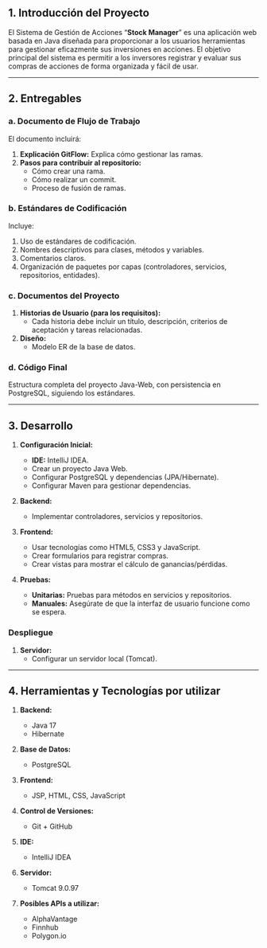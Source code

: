 ## 1. Introducción del Proyecto

El Sistema de Gestión de Acciones “**Stock Manager**” es una aplicación web basada en Java diseñada para proporcionar a los usuarios herramientas para gestionar eficazmente sus inversiones en acciones. El objetivo principal del sistema es permitir a los inversores registrar y evaluar sus compras de acciones de forma organizada y fácil de usar.

---

## 2. Entregables

### a. Documento de Flujo de Trabajo
El documento incluirá:
1. **Explicación GitFlow:** Explica cómo gestionar las ramas.
2. **Pasos para contribuir al repositorio:**
   - Cómo crear una rama.
   - Cómo realizar un commit.
   - Proceso de fusión de ramas.

### b. Estándares de Codificación
Incluye:
1. Uso de estándares de codificación.
2. Nombres descriptivos para clases, métodos y variables.
3. Comentarios claros.
4. Organización de paquetes por capas (controladores, servicios, repositorios, entidades).

### c. Documentos del Proyecto
1. **Historias de Usuario (para los requisitos):**
   - Cada historia debe incluir un título, descripción, criterios de aceptación y tareas relacionadas.
2. **Diseño:**
   - Modelo ER de la base de datos.

### d. Código Final
Estructura completa del proyecto Java-Web, con persistencia en PostgreSQL, siguiendo los estándares.

---

## 3. Desarrollo

1. **Configuración Inicial:**
   - **IDE:** IntelliJ IDEA.
   - Crear un proyecto Java Web.
   - Configurar PostgreSQL y dependencias (JPA/Hibernate).
   - Configurar Maven para gestionar dependencias.
   
2. **Backend:**
   - Implementar controladores, servicios y repositorios.

3. **Frontend:**
   - Usar tecnologías como HTML5, CSS3 y JavaScript.
   - Crear formularios para registrar compras.
   - Crear vistas para mostrar el cálculo de ganancias/pérdidas.

4. **Pruebas:**
   - **Unitarias:** Pruebas para métodos en servicios y repositorios.
   - **Manuales:** Asegúrate de que la interfaz de usuario funcione como se espera.

### Despliegue
1. **Servidor:**
   - Configurar un servidor local (Tomcat).

---

## 4. Herramientas y Tecnologías por utilizar

1. **Backend:**
   - Java 17
   - Hibernate

2. **Base de Datos:**
   - PostgreSQL

3. **Frontend:**
   - JSP, HTML, CSS, JavaScript

4. **Control de Versiones:**
   - Git + GitHub

5. **IDE:**
   - IntelliJ IDEA

6. **Servidor:**
   - Tomcat 9.0.97

7. **Posibles APIs a utilizar:**
   - AlphaVantage
   - Finnhub
   - Polygon.io
